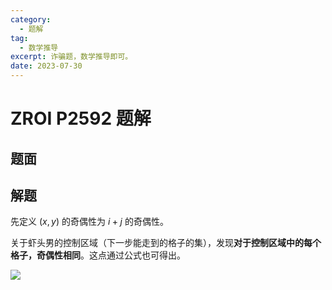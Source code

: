 ```yaml
---
category:
  - 题解
tag:
  - 数学推导
excerpt: 诈骗题，数学推导即可。
date: 2023-07-30
---
```


# ZROI P2592 题解

## 题面

<!-- @include: ../../source/ZR/2592/README.md -->

## 解题

先定义 $(x, y)$ 的奇偶性为 $i + j$ 的奇偶性。

关于虾头男的控制区域（下一步能走到的格子的集），发现**对于控制区域中的每个格子，奇偶性相同**。这点通过公式也可得出。

![](https://github.com/ZihanHu/blog/assets/133467869/bf2bbe7f-f061-49c7-9cea-b3193fc9cf1f)
